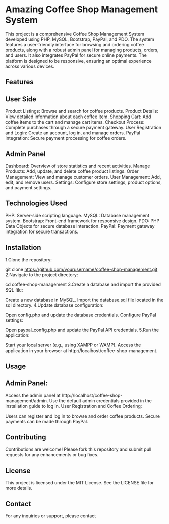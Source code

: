 # Amazing Coffee Shop Management System
This project is a comprehensive Coffee Shop Management System developed using PHP, MySQL, Bootstrap, PayPal, and PDO. The system features a user-friendly interface for browsing and ordering coffee products, along with a robust admin panel for managing products, orders, and users. It also integrates PayPal for secure online payments. The platform is designed to be responsive, ensuring an optimal experience across various devices.

## Features
## User Side
Product Listings: Browse and search for coffee products.
Product Details: View detailed information about each coffee item.
Shopping Cart: Add coffee items to the cart and manage cart items.
Checkout Process: Complete purchases through a secure payment gateway.
User Registration and Login: Create an account, log in, and manage orders.
PayPal Integration: Secure payment processing for coffee orders.
## Admin Panel
Dashboard: Overview of store statistics and recent activities.
Manage Products: Add, update, and delete coffee product listings.
Order Management: View and manage customer orders.
User Management: Add, edit, and remove users.
Settings: Configure store settings, product options, and payment settings.
## Technologies Used
PHP: Server-side scripting language.
MySQL: Database management system.
Bootstrap: Front-end framework for responsive design.
PDO: PHP Data Objects for secure database interaction.
PayPal: Payment gateway integration for secure transactions.
## Installation
1.Clone the repository:

git clone https://github.com/yourusername/coffee-shop-management.git
2.Navigate to the project directory:

cd coffee-shop-management
3.Create a database and import the provided SQL file:

Create a new database in MySQL.
Import the database.sql file located in the sql directory.
4.Update database configuration:

Open config.php and update the database credentials.
Configure PayPal settings:

Open paypal_config.php and update the PayPal API credentials.
5.Run the application:

Start your local server (e.g., using XAMPP or WAMP).
Access the application in your browser at http://localhost/coffee-shop-management.
## Usage
## Admin Panel:

Access the admin panel at http://localhost/coffee-shop-management/admin.
Use the default admin credentials provided in the installation guide to log in.
User Registration and Coffee Ordering:

Users can register and log in to browse and order coffee products.
Secure payments can be made through PayPal.
## Contributing
Contributions are welcome! Please fork this repository and submit pull requests for any enhancements or bug fixes.

## License
This project is licensed under the MIT License. See the LICENSE file for more details.

## Contact
For any inquiries or support, please contact